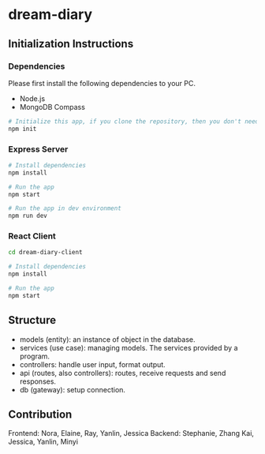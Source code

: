 # dream-diary

## Initialization Instructions

### Dependencies

Please first install the following dependencies to your PC.

- Node.js
- MongoDB Compass

```sh
# Initialize this app, if you clone the repository, then you don't need to do this.
npm init
```

### Express Server

```sh
# Install dependencies
npm install

# Run the app
npm start

# Run the app in dev environment
npm run dev
```

### React Client

``` sh
cd dream-diary-client

# Install dependencies
npm install

# Run the app
npm start
```

## Structure

- models (entity): an instance of object in the database.
- services (use case): managing models. The services provided by a program.
- controllers: handle user input, format output.
- api (routes, also controllers): routes, receive requests and send responses.
- db (gateway): setup connection.

## Contribution

Frontend:
Nora, Elaine, Ray, Yanlin, Jessica
Backend:
Stephanie, Zhang Kai, Jessica, Yanlin, Minyi
